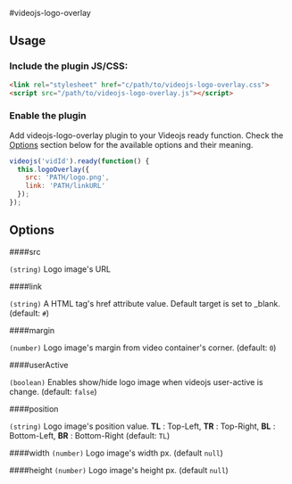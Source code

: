 #videojs-logo-overlay


## Usage

### Include the plugin JS/CSS:

```html
<link rel="stylesheet" href="c/path/to/videojs-logo-overlay.css">
<script src="/path/to/videojs-logo-overlay.js"></script>
```

### Enable the plugin
Add videojs-logo-overlay plugin to your Videojs ready function.
Check the [Options](#options) section below for the available options and their meaning.

```js
videojs('vidId').ready(function() {
  this.logoOverlay({
    src: 'PATH/logo.png',
    link: 'PATH/linkURL'
  });
});
```

## Options

####src 

`(string)` Logo image's URL

####link 

`(string)` A HTML tag's href attribute value. Default target is set to _blank.  (default: `#`)


####margin 

`(number)` Logo image's margin from video container's corner. (default: `0`)

####userActive 

`(boolean)` Enables show/hide logo image when videojs user-active is change. (default: `false`)

####position 

`(string)` Logo image's position value. **TL** : Top-Left, **TR** : Top-Right, **BL** : Bottom-Left, **BR** : Bottom-Right (default: `TL`)

####width 
`(number)` Logo image's width px. (default `null`)

####height
`(number)` Logo image's height px. (default `null`)
